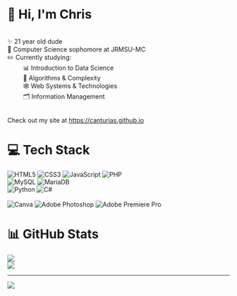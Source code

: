 # 🌺 Hi, I'm Chris <br>
<br>
✨ 21 year old dude <br>
🏫 Computer Science sophomore at JRMSU-MC <br>
✏️ Currently studying: <br>
&nbsp;&nbsp;&nbsp;&nbsp;&nbsp;&nbsp;&nbsp;&nbsp; 📊 Introduction to Data Science <br>
&nbsp;&nbsp;&nbsp;&nbsp;&nbsp;&nbsp;&nbsp;&nbsp; 🧮 Algorithms & Complexity <br>
&nbsp;&nbsp;&nbsp;&nbsp;&nbsp;&nbsp;&nbsp;&nbsp; 🕸️ Web Systems & Technologies <br>
&nbsp;&nbsp;&nbsp;&nbsp;&nbsp;&nbsp;&nbsp;&nbsp; 🗂️ Information Management <br> <br>

Check out my site at https://canturias.github.io <br>


# 💻 Tech Stack

![HTML5](https://img.shields.io/badge/html5-%23E34F26.svg?style=for-the-badge&logo=html5&logoColor=white) 
![CSS3](https://img.shields.io/badge/css3-%231572B6.svg?style=for-the-badge&logo=css3&logoColor=white) 
![JavaScript](https://img.shields.io/badge/javascript-%23323330.svg?style=for-the-badge&logo=javascript&logoColor=%23F7DF1E) 
![PHP](https://img.shields.io/badge/php-%23777BB4.svg?style=for-the-badge&logo=php&logoColor=white) 
<br>
![MySQL](https://img.shields.io/badge/mysql-4479A1.svg?style=for-the-badge&logo=mysql&logoColor=white) 
![MariaDB](https://img.shields.io/badge/MariaDB-003545?style=for-the-badge&logo=mariadb&logoColor=white) 
<br>
![Python](https://img.shields.io/badge/python-3670A0?style=for-the-badge&logo=python&logoColor=ffdd54)
![C#](https://img.shields.io/badge/c%23-%23239120.svg?style=for-the-badge&logo=csharp&logoColor=white) 
<br> <br>
![Canva](https://img.shields.io/badge/Canva-%2300C4CC.svg?style=for-the-badge&logo=Canva&logoColor=white) 
![Adobe Photoshop](https://img.shields.io/badge/adobe%20photoshop-%2331A8FF.svg?style=for-the-badge&logo=adobe%20photoshop&logoColor=white) 
![Adobe Premiere Pro](https://img.shields.io/badge/Adobe%20Premiere%20Pro-9999FF.svg?style=for-the-badge&logo=Adobe%20Premiere%20Pro&logoColor=white) 

# 📊 GitHub Stats
![](https://github-readme-stats.vercel.app/api/top-langs/?username=canturias&theme=dark&hide_border=false&include_all_commits=true&count_private=true&layout=compact) <br/>
![](https://github-readme-stats.vercel.app/api?username=canturias&theme=dark&hide_border=false&include_all_commits=true&count_private=false)<br/>



---
[![](https://visitcount.itsvg.in/api?id=canturias&icon=0&color=0)](https://visitcount.itsvg.in)


